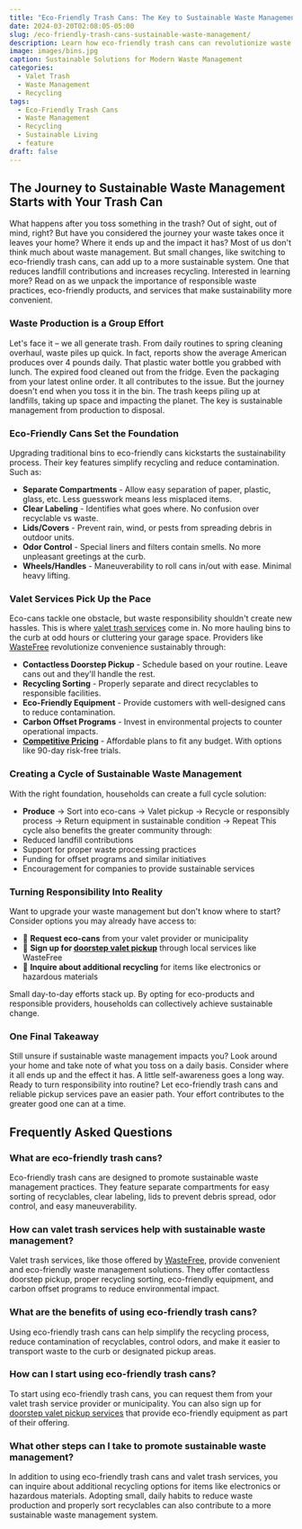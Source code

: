 ```yaml
---
title: "Eco-Friendly Trash Cans: The Key to Sustainable Waste Management"
date: 2024-03-20T02:08:05-05:00
slug: /eco-friendly-trash-cans-sustainable-waste-management/
description: Learn how eco-friendly trash cans can revolutionize waste management practices and contribute to a more sustainable future. Discover the benefits of using eco-friendly waste bins and how they align with WasteFree's mission to provide unparalleled valet trash services.
image: images/bins.jpg
caption: Sustainable Solutions for Modern Waste Management
categories:
  - Valet Trash
  - Waste Management
  - Recycling
tags:
  - Eco-Friendly Trash Cans
  - Waste Management
  - Recycling
  - Sustainable Living
  - feature
draft: false
---
```


## The Journey to Sustainable Waste Management Starts with Your Trash Can

What happens after you toss something in the trash? Out of sight, out of mind, right? But have you considered the journey your waste takes once it leaves your home? Where it ends up and the impact it has? Most of us don't think much about waste management. But small changes, like switching to eco-friendly trash cans, can add up to a more sustainable system. One that reduces landfill contributions and increases recycling. Interested in learning more? Read on as we unpack the importance of responsible waste practices, eco-friendly products, and services that make sustainability more convenient.

### Waste Production is a Group Effort

Let's face it – we all generate trash. From daily routines to spring cleaning overhaul, waste piles up quick. In fact, reports show the average American produces over 4 pounds daily. That plastic water bottle you grabbed with lunch. The expired food cleaned out from the fridge. Even the packaging from your latest online order. It all contributes to the issue. But the journey doesn't end when you toss it in the bin. The trash keeps piling up at landfills, taking up space and impacting the planet. The key is sustainable management from production to disposal.

### Eco-Friendly Cans Set the Foundation

Upgrading traditional bins to eco-friendly cans kickstarts the sustainability process. Their key features simplify recycling and reduce contamination. Such as:
- **Separate Compartments** - Allow easy separation of paper, plastic, glass, etc. Less guesswork means less misplaced items.
- **Clear Labeling** - Identifies what goes where. No confusion over recyclable vs waste.
- **Lids/Covers** - Prevent rain, wind, or pests from spreading debris in outdoor units.
- **Odor Control** - Special liners and filters contain smells. No more unpleasant greetings at the curb.
- **Wheels/Handles** - Maneuverability to roll cans in/out with ease. Minimal heavy lifting.

### Valet Services Pick Up the Pace

Eco-cans tackle one obstacle, but waste responsibility shouldn't create new hassles. This is where [valet trash services](https://www.wastefree.com/services/valet-trash) come in. No more hauling bins to the curb at odd hours or cluttering your garage space. Providers like [WasteFree](https://www.wastefree.com/) revolutionize convenience sustainably through:
- **Contactless Doorstep Pickup** - Schedule based on your routine. Leave cans out and they'll handle the rest.
- **Recycling Sorting** - Properly separate and direct recyclables to responsible facilities.
- **Eco-Friendly Equipment** - Provide customers with well-designed cans to reduce contamination.
- **Carbon Offset Programs** - Invest in environmental projects to counter operational impacts.
- **[Competitive Pricing](https://www.wastefree.com/service/request-a-quote)** - Affordable plans to fit any budget. With options like 90-day risk-free trials.

### Creating a Cycle of Sustainable Waste Management

With the right foundation, households can create a full cycle solution:
- **Produce** → Sort into eco-cans → Valet pickup → Recycle or responsibly process → Return equipment in sustainable condition → Repeat
This cycle also benefits the greater community through:
- Reduced landfill contributions
- Support for proper waste processing practices
- Funding for offset programs and similar initiatives
- Encouragement for companies to provide sustainable services

### Turning Responsibility Into Reality

Want to upgrade your waste management but don't know where to start? Consider options you may already have access to:
- 🚀 **Request eco-cans** from your valet provider or municipality
- 🚀 **Sign up for [doorstep valet pickup](https://www.wastefree.com/services/valet-trash)** through local services like WasteFree
- 🚀 **Inquire about additional recycling** for items like electronics or hazardous materials

Small day-to-day efforts stack up. By opting for eco-products and responsible providers, households can collectively achieve sustainable change.

### One Final Takeaway

Still unsure if sustainable waste management impacts you? Look around your home and take note of what you toss on a daily basis. Consider where it all ends up and the effect it has. A little self-awareness goes a long way. Ready to turn responsibility into routine? Let eco-friendly trash cans and reliable pickup services pave an easier path. Your effort contributes to the greater good one can at a time.

## Frequently Asked Questions

### What are eco-friendly trash cans?
Eco-friendly trash cans are designed to promote sustainable waste management practices. They feature separate compartments for easy sorting of recyclables, clear labeling, lids to prevent debris spread, odor control, and easy maneuverability.

### How can valet trash services help with sustainable waste management?
Valet trash services, like those offered by [WasteFree](https://www.wastefree.com/), provide convenient and eco-friendly waste management solutions. They offer contactless doorstep pickup, proper recycling sorting, eco-friendly equipment, and carbon offset programs to reduce environmental impact.

### What are the benefits of using eco-friendly trash cans?
Using eco-friendly trash cans can help simplify the recycling process, reduce contamination of recyclables, control odors, and make it easier to transport waste to the curb or designated pickup areas.

### How can I start using eco-friendly trash cans?
To start using eco-friendly trash cans, you can request them from your valet trash service provider or municipality. You can also sign up for [doorstep valet pickup services](https://www.wastefree.com/services/valet-trash) that provide eco-friendly equipment as part of their offering.

### What other steps can I take to promote sustainable waste management?
In addition to using eco-friendly trash cans and valet trash services, you can inquire about additional recycling options for items like electronics or hazardous materials. Adopting small, daily habits to reduce waste production and properly sort recyclables can also contribute to a more sustainable waste management system.